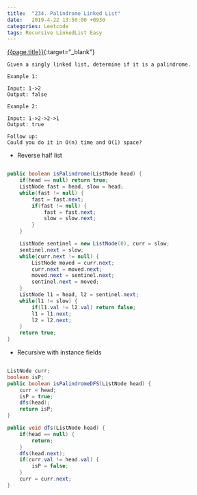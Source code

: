 ```yaml
---
title:  "234. Palindrome Linked List"
date:   2019-4-22 13:50:00 +0930
categories: Leetcode
tags: Recursive LinkedList Easy
---
```


[{{page.title}}](https://leetcode.com/problems/palindrome-linked-list){:target="_blank"}


    Given a singly linked list, determine if it is a palindrome.

    Example 1:

    Input: 1->2
    Output: false

    Example 2:

    Input: 1->2->2->1
    Output: true

    Follow up:
    Could you do it in O(n) time and O(1) space?



* Reverse half list

```java

public boolean isPalindrome(ListNode head) {
    if(head == null) return true;
    ListNode fast = head, slow = head;
    while(fast != null) {
        fast = fast.next;
        if(fast != null) {
            fast = fast.next;
            slow = slow.next;
        }
    }

    ListNode sentinel = new ListNode(0), curr = slow;
    sentinel.next = slow;
    while(curr.next != null) {
        ListNode moved = curr.next;
        curr.next = moved.next;
        moved.next = sentinel.next;
        sentinel.next = moved;
    }
    ListNode l1 = head, l2 = sentinel.next;
    while(l1 != slow) {
        if(l1.val != l2.val) return false;
        l1 = l1.next;
        l2 = l2.next;
    }
    return true;
}
```

* Recursive with instance fields

```java

ListNode curr;
boolean isP;
public boolean isPalindromeDFS(ListNode head) {
    curr = head;
    isP = true;
    dfs(head);
    return isP;
}

public void dfs(ListNode head) {
    if(head == null) {
        return;
    }
    dfs(head.next);
    if(curr.val != head.val) {
        isP = false;
    }
    curr = curr.next;
}
```

